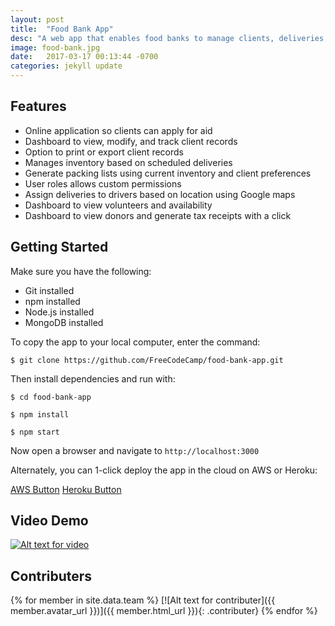 ```yaml
---
layout: post
title:  "Food Bank App"
desc: "A web app that enables food banks to manage clients, deliveries, and donations"
image: food-bank.jpg
date:   2017-03-17 00:13:44 -0700
categories: jekyll update
---
```


## Features

* Online application so clients can apply for aid
* Dashboard to view, modify, and track client records
* Option to print or export client records
* Manages inventory based on scheduled deliveries
* Generate packing lists using current inventory and client preferences
* User roles allows custom permissions
* Assign deliveries to drivers based on location using Google maps
* Dashboard to view volunteers and availability
* Dashboard to view donors and generate tax receipts with a click

## Getting Started

Make sure you have the following:

* Git installed
* npm installed
* Node.js installed
* MongoDB installed

To copy the app to your local computer, enter the command:

`$ git clone https://github.com/FreeCodeCamp/food-bank-app.git`

Then install dependencies and run with:

`$ cd food-bank-app`

`$ npm install`

`$ npm start`

Now open a browser and navigate to `http://localhost:3000`

Alternately, you can 1-click deploy the app in the cloud on AWS or Heroku:

<a id="aws-btn" href="#">AWS Button</a>
<a id="heroku-btn" href="#">Heroku Button</a>

## Video Demo

[![Alt text for video](https://i.vimeocdn.com/video/525146269.webp?mw=900&mh=563)](https://vimeo.com/132467437)

## Contributers

<div class="contributers">
{% for member in site.data.team %}  
  [![Alt text for contributer]({{ member.avatar_url }})]({{ member.html_url }}){: .contributer}
{% endfor %}
</div>
